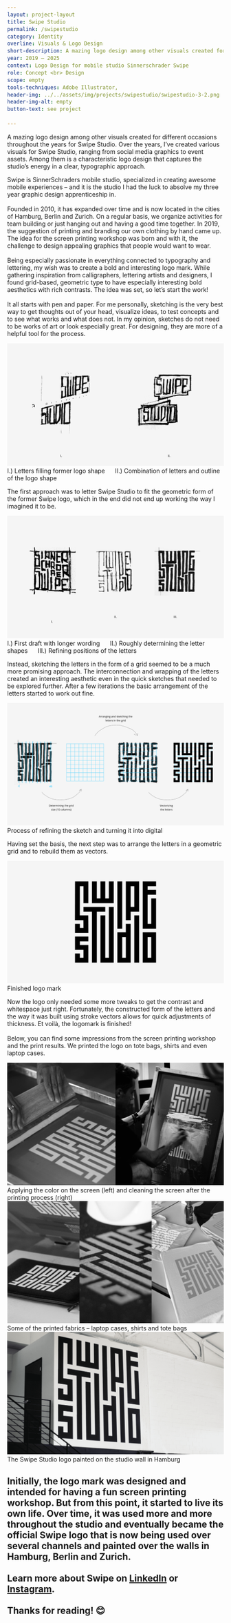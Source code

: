 ```yaml
---
layout: project-layout
title: Swipe Studio
permalink: /swipestudio
category: Identity
overline: Visuals & Logo Design
short-description: A mazing logo design among other visuals created for different occasions. Over the years, I’ve created various visuals for Swipe Studio, ranging from social media graphics to event assets. Among them is a characteristic logo design that captures the studio’s energy in a clear, typographic approach.
year: 2019 – 2025
context: Logo Design for mobile studio Sinnerschrader Swipe
role: Concept <br> Design
scope: empty
tools-techniques: Adobe Illustrator, 
header-img: ../../assets/img/projects/swipestudio/swipestudio-3-2.png
header-img-alt: empty
button-text: see project

---
```

 
<div class="project-intro"> 
    <p class="body-large"> 
    A mazing logo design among other visuals created for different occasions throughout the years for Swipe Studio. Over the years, I’ve created various visuals for Swipe Studio, ranging from social media graphics to event assets. Among them is a characteristic logo design that captures the studio’s energy in a clear, typographic approach.
    </p>
</div>

 <!-- <h3 class="article-headline">A mazing design studio</h3> -->
 
 Swipe is SinnerSchraders mobile studio, specialized in creating awesome mobile experiences – and it is the studio I had the luck to absolve my three year graphic design apprenticeship in. 
 <br><br>
 Founded in 2010, it has expanded over time and is now located in the cities of Hamburg, Berlin and Zurich. On a regular basis, we organize activities for team building or just hanging out and having a good time together. In 2019, the suggestion of printing and branding our own clothing by hand came up. The idea for the screen printing workshop was born and with it, the challenge to design appealing graphics that people would want to wear. 
 <br><br>
 Being especially passionate in everything connected to typography and lettering, my wish was to create a bold and interesting logo mark. While gathering inspiration from calligraphers, lettering artists and designers, I found grid-based, geometric type to have especially interesting bold aesthetics with rich contrasts. The idea was set, so let’s start the work! 
 <br><br>
 It all starts with pen and paper. For me personally, sketching is the very best way to get thoughts out of your head, visualize ideas, to test concepts and to see what works and what does not. In my opinion, sketches do not need to be works of art or look especially great. For designing, they are more of a helpful tool for the process.
 
 <div class="additional-img">
     <img src="assets/img/posts/swipe-studio/swipe-article-01.png" alt="first sketches on paper">
     <span class="additional-img-desc">I.) Letters filling former logo shape &nbsp;&nbsp;&nbsp;&nbsp; II.) Combination of letters and outline of the logo shape</span>
 </div>
 
 The first approach was to letter Swipe Studio to fit the geometric form of the former Swipe logo, which in the end did not end up working the way I imagined it to be. 
 
 <div class="additional-img">
     <img src="assets/img/posts/swipe-studio/swipe-article-02.png" alt="">
     <span class="additional-img-desc">I.) First draft with longer wording &nbsp;&nbsp;&nbsp;&nbsp; II.) Roughly determining the letter shapes &nbsp;&nbsp;&nbsp;&nbsp; III.) Refining positions of the letters </span>
 </div>
 
 Instead, sketching the letters in the form of a grid seemed to be a much more promising approach. The interconnection and wrapping of the letters created an interesting aesthetic even in the quick sketches that needed to be explored further. After a few iterations the basic arrangement of the letters started to work out fine.
 
 <div class="additional-img">
     <img src="assets/img/posts/swipe-studio/swipe-article-03.png" alt="">
     <span class="additional-img-desc"> Process of refining the sketch and turning it into digital</span>
 </div>
 
 Having set the basis, the next step was to arrange the letters in a geometric grid and to rebuild them as vectors.
 
 <div class="additional-img">
     <img src="assets/img/posts/swipe-studio/swipe-article-04.png" alt="">
     <span class="additional-img-desc">Finished logo mark </span>
 </div>
 
 Now the logo only needed some more tweaks to get the contrast and whitespace just right. Fortunately, the constructed form of the letters and the way it was built using stroke vectors allows for quick adjustments of thickness. Et voilà, the logomark is finished!
 <br><br>
 Below, you can find some impressions from the screen printing workshop and the print results. We printed the logo on tote bags, shirts and even laptop cases.
 
 <div class="additional-img">
     <img src="assets/img/posts/swipe-studio/swipe-article-05.png" alt="">
     <span class="additional-img-desc">Applying the color on the screen (left) and cleaning the screen after the printing process (right) </span>
 </div>
 
 <div class="additional-img">
     <img src="assets/img/posts/swipe-studio/swipe-article-06.png" alt="">
     <span class="additional-img-desc">Some of the printed fabrics – laptop cases, shirts and tote bags </span>
 </div>
 
 <div class="additional-img">
     <img src="assets/img/posts/swipe-studio/swipe-article-07.png" alt="">
     <span class="additional-img-desc">The Swipe Studio logo painted on the studio wall in Hamburg </span>
 </div>
 
 Initially, the logo mark was designed and intended for having a fun screen printing workshop. But from this point, it started to live its own life. Over time, it was used more and more throughout the studio and eventually became the official Swipe logo that is now being used over several channels and painted over the walls in Hamburg, Berlin and Zurich.
 <br><br>
 Learn more about Swipe on 
 <a class="underline" href="https://www.linkedin.com/company/sinnerschrader-swipe-gmbh/" target="_blank">LinkedIn</a>
 or
 <a class="underline" href="https://www.instagram.com/swipestudio/" target="_blank">Instagram</a>.
 <br><br>
 Thanks for reading! 😊
---




